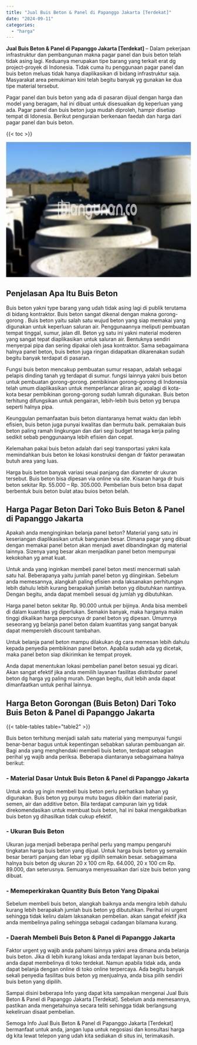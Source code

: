 ```yaml
---
title: "Jual Buis Beton & Panel di Papanggo Jakarta [Terdekat]"
date: "2024-09-11"
categories: 
  - "harga"
---
```


**Jual Buis Beton & Panel di Papanggo Jakarta \[Terdekat\]** – Dalam pekerjaan infrastruktur dan pembangunan makna pagar panel dan buis beton telah tidak asing lagi. Keduanya merupakan tipe barang yang terkait erat dg project-proyek di Indonesia. Tidak cuma itu penggunaan pagar panel dan buis beton meluas tidak hanya diaplikasikan di bidang infrastruktur saja. Masyarakat area pemukiman kini telah begitu banyak yg gunakan ke dua tipe material tersebut.

Pagar panel dan buis beton yang ada di pasaran dijual dengan harga dan model yang beragam, hal ini dibuat untuk disesuaikan dg keperluan yang ada. Pagar panel dan buis beton juga mudah diproleh, hampir disetiap tempat di Idonesia. Berikut penguraian berkenaan faedah dan harga dari pagar panel dan buis beton.

{{< toc >}}

![Jual Buis Beton & Panel di Papanggo Jakarta [Terdekat]](/images/jual-panel-buis-beton-murah-58.png)

## Penjelasan Apa Itu Buis Beton

Buis beton yakni type barang yang udah tidak asing lagi di publik terutama di bidang kontraktor. Buis beton sangat dikenal dengan makna gorong-gorong . Buis beton yaitu salah satu wujud beton yang siap memakai yang digunakan untuk keperluan saluran air. Penggunaannya meliputi pembuatan tempat tinggal, sumur, jalan dll. Beton yg satu ini yakni material moderen yang sangat tepat diaplikasikan untuk saluran air. Bentuknya sendiri menyerpai pipa dan sering dipakai oleh jasa kontraktor. Sama sebagaimana halnya panel beton, buis beton juga ringan didapatkan dikarenakan sudah begitu banyak terdapat di pasaran.

Fungsi buis beton mencakup pembuatan sumur resapan, adalah sebagai pelapis dinding tanah yg terdapat di sumur. fungsi lainnya yakni buis beton untuk pembuatan gorong-gorong. pembikinan gorong-gorong di Indonesia telah umum diaplikasikan untuk memperlancar aliran air, apalagi di kota-kota besar pembikinan gorong-gorong sudah lumrah digunakan. Buis beton terhitung difungsikan untuk pengairan, lebih-lebih buis beton yg berupa seperti halnya pipa.

Keunggulan pemanfaatan buis beton diantaranya hemat waktu dan lebih efisien, buis beton juga punyai kwalitas dan bermutu baik. pemakaian buis beton paling ramah lingkungan dan dari segi budget tenaga kerja paling sedikit sebab penggunaanya lebih efisien dan cepat.

Kelemahan pakai buis beton adalah dari segi transportasi yakni kala memindahkan buis beton ke lokasi konstruksi dengan dr faktor perawatan butuh area yang luas.

Harga buis beton banyak variasi seuai panjang dan diameter dr ukuran tersebut. Buis beton bisa dipesan via online via site. Kisaran harga dr buis beton sekitar Rp. 55.000 – Rp. 305.000. Pembelian buis beton bisa dapat berbentuk buis beton bulat atau buios beton belah.

## Harga Pagar Beton Dari Toko Buis Beton & Panel di Papanggo Jakarta

Apakah anda menginginkan belanja panel beton? Material yang satu ini keseriangan diaplikasikan untuk bangunan besar. Dimana pagar yang dibuat dengan memakai panel beton akan menjadi awet dibandingkan dg material lainnya. Sizenya yang besar akan menjadikan panel beton mempunyai kekokohan yg amat kuat.

Untuk anda yang inginkan membeli panel beton mesti mencermati salah satu hal. Beberapanya yaitu jumlah panel beton yg diinginkan. Sebelum anda memesannya, alangkah paling efisien anda laksanakan perhitungan lebih dahulu lebih kurang berapakah jumlah beton yg dibutuhkan nantinya. Dengan begitu, anda dapat membeli sesuai dg jumlah yg dibutuhkan.

Harga panel beton sekitar Rp. 90.000 untuk per bijinya. Anda bisa membeli di dalam kuantitas yg diperlukan. Semakin banyak, maka harganya makin tinggi dikalikan harga perpcsnya dr panel beton yg dipesan. Umumnya seseorang yg belanja panel beton dalam kuantitas yang sangat banyak dapat memperoleh discount tambahan.

Untuk belanja panel beton mampu dilakukan dg cara memesan lebih dahulu kepada penyedia pembikinan panel beton. Apabila sudah ada yg dicetak, maka panel beton siap dikirimkan ke tempat proyek.

Anda dapat menentukan lokasi pembelian panel beton sesuai yg dicari. Akan sangat efektif jika anda memilih layanan fasilitas distributor panel beton dg harga yg paling murah. Dengan begitu, duit lebih anda dapat dimanfaatkan untuk perihal lainnya.

## Harga Beton Gorongan (Buis Beton) Dari Toko Buis Beton & Panel di Papanggo Jakarta

{{< table-tables table="table2" >}}

Buis beton terhitung menjadi salah satu material yang mempunyai fungsi benar-benar bagus untuk kepentingan sebabkan saluran pembuangan air. Bagi anda yang menghendaki membeli buis beton, terdapat sebagian perihal yg wajib anda periksa. Beberapa diantaranya sebagaimana halnya berikut:

### \- Material Dasar Untuk Buis Beton & Panel di Papanggo Jakarta

Untuk anda yg ingin membeli buis beton perlu perhatikan bahan yg digunakan. Buis beton yg punya mutu bagus dibikin dari material pasir, semen, air dan additive beton. Bila terdapat campuran lain yg tidak direkomendasikan untuk membuat buis beton, hal ini bakal mengakibatkan buis beton yg dihasilkan tidak cukup efektif.

### \- Ukuran Buis Beton

Ukuran juga menjadi beberapa perihal perlu yang mampu pengaruhi tingkatan harga buis beton yang dijual. Untuk harga buis beton yg semakin besar berarti panjang dan lebar yg dipilih semakin besar. sebagaimana halnya buis beton dg ukuran 20 x 100 cm Rp. 64.000, 20 x 100 cm Rp. 89.000, dan seterusnya. Semuanya menyesuaikan dari size buis beton yang dibuat.

### \- Memeperkirakan Quantity Buis Beton Yang Dipakai

Sebelum membeli buis beton, alangkah baiknya anda mengira lebih dahulu kurang lebih berapakah jumlah buis beton yg dibutuhkan. Perihal ini urgent sehingga tidak keliru dalam laksanakan pembelian. akan sangat efektif jika anda membelinya paling sehingga sebagai cadangan bilamana kurang.

### \- Daerah Membeli Buis Beton & Panel di Papanggo Jakarta

Faktor urgent yg wajib anda pahami lainnya yakni area dimana anda belanja buis beton. Jika di lebih kurang lokasi anda terdapat layanan buis beton, anda dapat membelinya di toko terdekat. Namun apabila tidak ada, anda dapat belanja dengan online di toko online terpercaya. Ada begitu banyak sekali penyedia fasilitas buis beton yg menjualnya, anda bisa pilih sendiri buis beton yang dipilih.

Sampai disini beberapa Info yang dapat kita sampaikan mengenai Jual Buis Beton & Panel di Papanggo Jakarta \[Terdekat\]. Sebelum anda memesannya, pastikan anda mengetahuinya secara teliti sehingga tidak berlangsung kekeliruan disaat pembelian.

Semoga Info Jual Buis Beton & Panel di Papanggo Jakarta \[Terdekat\] bermanfaat untuk anda, jangan lupa untuk negosiasi dan konsultasi harga dg kita lewat telepon yang udah kita sediakan di situs ini, terimakasih.
